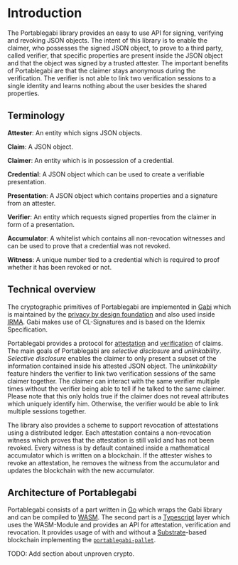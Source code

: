 # Introduction

The Portablegabi library provides an easy to use API for signing, verifying and revoking JSON objects.
The intent of this library is to enable the claimer, who possesses the signed JSON object, to prove to a third party, called verifier, that specific properties are present inside the JSON object and that the object was signed by a trusted attester.
The important benefits of Portablegabi are that the claimer stays anonymous during the verification.
The verifier is not able to link two verification sessions to a single identity and learns nothing about the user besides the shared properties.

## Terminology

**Attester**: An entity which signs JSON objects.

**Claim**: A JSON object.

**Claimer**: An entity which is in possession of a credential.

**Credential**: A JSON object which can be used to create a verifiable presentation.

**Presentation**: A JSON object which contains properties and a signature from an attester.

**Verifier**: An entity which requests signed properties from the claimer in form of a presentation.

**Accumulator**: A whitelist which contains all non-revocation witnesses and can be used to prove that a credential was not revoked.

**Witness**: A unique number tied to a credential which is required to proof whether it has been revoked or not.

## Technical overview

The cryptographic primitives of Portablegabi are implemented in [Gabi](https://github.com/privacybydesign/gabi) which is maintained by the [privacy by design foundation](https://privacybydesign.foundation/en/) and also used inside [IRMA](https://www.irmacard.org).
Gabi makes use of CL-Signatures and is based on the Idemix Specification.

Portablegabi provides a protocol for [attestation](2_attestation.md) and [verification](3_verification.md) of claims.
The main goals of Portablegabi are *selective disclosure* and *unlinkability*.
*Selective disclosure* enables the claimer to only present a subset of the information contained inside his attested JSON object.
The *unlinkability* feature hinders the verifier to link two verification sessions of the same claimer together.
The claimer can interact with the same verifier multiple times without the verifier being able to tell if he talked to the same claimer. Please note that this only holds true if the claimer does not reveal attributes which uniquely identify him. Otherwise, the verifier would be able to link multiple sessions together.

The library also provides a scheme to support revocation of attestations using a distributed ledger.
Each attestation contains a non-revocation witness which proves that the attestation is still valid and has not been revoked.
Every witness is by default contained inside a mathematical accumulator which is written on a blockchain.
If the attester wishes to revoke an attestation, he removes the witness from the accumulator and updates the blockchain with the new accumulator.

## Architecture of Portablegabi

Portablegabi consists of a part written in [Go](https://golang.org) which wraps the Gabi library and can be compiled to [WASM](https://webassembly.org).
The second part is a [Typescript](http://www.typescriptlang.org/index.html) layer which uses the WASM-Module and provides an API for attestation, verification and revocation. It provides usage of with and without a [Substrate](https://www.parity.io/substrate/)-based blockchain implementing the [`portablegabi-pallet`](https://github.com/KILTprotocol/portablegabi-pallet). 

TODO: Add section about unproven crypto.